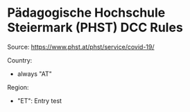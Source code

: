 # Pädagogische Hochschule Steiermark (PHST) DCC Rules

Source: https://www.phst.at/phst/service/covid-19/

Country:
* always "AT"

Region:
* "ET": Entry test